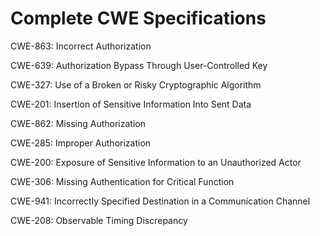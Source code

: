 

# Complete CWE Specifications

CWE-863: Incorrect Authorization

CWE-639: Authorization Bypass Through User-Controlled Key

CWE-327: Use of a Broken or Risky Cryptographic Algorithm

CWE-201: Insertion of Sensitive Information Into Sent Data

CWE-862: Missing Authorization

CWE-285: Improper Authorization

CWE-200: Exposure of Sensitive Information to an Unauthorized Actor

CWE-306: Missing Authentication for Critical Function

CWE-941: Incorrectly Specified Destination in a Communication Channel

CWE-208: Observable Timing Discrepancy